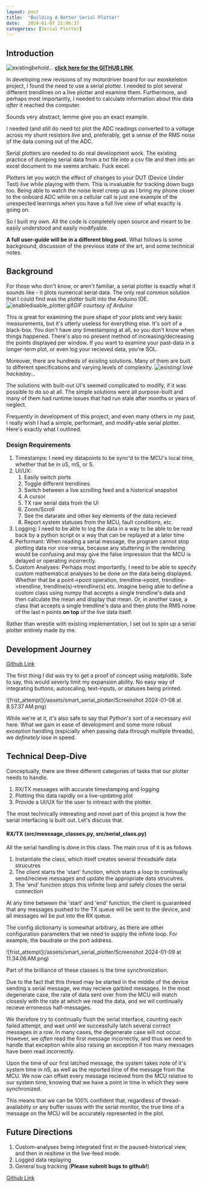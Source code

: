 ```yaml
---
layout: post
title:  "Building A Better Serial Plotter"
date:   2024-01-07 21:06:37
categories: [Serial Plotter]
---
```


## Introduction
![existing](/assets/smart_serial_plotter/sc.png)*behold...*
[**click here for the GITHUB LINK**](https://github.com/aidanchandra/serial-plotter)
<!-- Brief overview of the project -->
In developing new revisions of my motordriver board for our exoskeleton project, I found the need to use a serial plotter. I needed to plot several different trendlines on a live plotter and examine them. Furthermore, and perhaps most importantly, I needed to calculate information about this data *after* it reached the computer. 

Sounds very abstract, lemme give you an exact example.

I needed (and still do need to) plot the ADC readings converted to a voltage across my shunt resistors *live* and, preferably, get a sense of the RMS noise of the data coming out of the ADC.

<!-- Importance of serial plotters in data visualization -->
Serial plotters are needed to do real development work. The existing practice of dumping serial data from a txt file into a csv file and then into an excel document to me seems archaic. Fuck excel.

Plotters let you watch the effect of changes to your DUT (Device Under Test) *live* while playing with them. This is invaluable for tracking down bugs too. Being able to watch the noise level creep up as I bring my phone closer to the onboard ADC while on a cellular call is just one example of the unexpected learnings when you have a full live view of what exactly is going on.
<!-- Motivation for creating a new, lightweight version -->

So I built my own. All the code is completely open source and meant to be easily understood and easily modifyable. 

**A full user-guide will be in a different blog post.** What follows is some background, discussion of the previous state of the art,
and some technical notes.

## Background


For those who don't know, or aren't familiar, a serial plotter is exactly what it sounds like - it plots numerical serial data.
The only real common solution that I could find was the plotter built into the Arduino IDE. 
![enabledisable_plotter.gif](/assets/smart_serial_plotter/enabledisable_plotter.gif)*GIF courtsey of Arduino*

This is great for examining the pure shape of your plots and very basic measurements, but it's utterly useless for everything else. It's sort of a black-box. You don't have *any* timestamping at all, so you don't know when things happened. There's also no present method of increasing/decreasing the points displayed per window. If you want to examine your past-data in a longer-term plot, or even log your recieved data, you're SOL.

Moreover, there are hundreds of exisitng solutions. Many of them are built to different specifications and varying levels of complexity. 
![existing](/assets/smart_serial_plotter/existing_solutions.png)*I love hackaday...*

The solutions with built-out UI's seemed complicated to modify, if it was possible to do so at all. The simple solutions were all purpose-built and many of them had runtime issues that had run stale after months or years of neglect.

Frequently in development of this project, and even many others in my past, I really wish I had a simple, performant, and modify-able serial plotter. Here's exactly what I outlined.


### Design Requirements

1. Timestamps: I need my datapoints to be sync'd to the MCU's local time, whether that be in uS, mS, or S.
2. UI/UX: 
    1. Easily switch ports
    2. Toggle different trendlines
    3. Switch between a live scrolling feed and a historical snapshot
    4. A cursor
    5. TX raw serial data from the UI
    6. Zoom/Scroll
    7. See the datarate and other key elements of the data recieved
    8. Report system statuses from the MCU, fault conditions, etc.
3. Logging: I need to be able to log the data in a way to be able to be read back by a python script or a way that can be replayed at a later time
4. Performant: When reading a serial message, the program cannot stop plotting data nor vice-versa, because any stuttering in the rendering would be confusing and may give the false impression that the MCU is delayed or operating incorrectly.
5. Custom Analyses: Perhaps most importantly, I need to be able to specify custom mathematical analyses to be done on the data being displayed. Whether that be a point->point operation, trendline->point, trendline->trendline, trendline(s)->trendline(s) etc. Imagine being able to define a custom class using numpy that accepts a single trendline's data and then calculate the mean and display that mean. Or, in another case, a class that accepts a single trendline's data and then plots the RMS noise of the last n points **on top** of the live data itself. 

Rather than wrestle with existing implementation, I set out to spin up a serial plotter entirely made by me.


## Development Journey
[Github Link](https://github.com/aidanchandra/serial-plotter)

The first thing I did was try to get a proof of concept using matplotlib. Safe to say, this would severly limit my expansion ability. No easy way of integrating buttons, autoscaling, text-inputs, or statuses being printed.

![frist_attempt](/assets/smart_serial_plotter/Screenshot 2024-01-08 at 8.57.37 AM.png)

While we're at it, it's also safe to say that Python's sort of a necessary evil here. What we gain in ease of development and some more robust exception handling (espicially when passing data through multiple threads), we *definetely* lose in speed.

## Technical Deep-Dive
Conceptually, there are three different categories of tasks that our plotter needs to handle.
1. RX/TX messages with accurate timestamping and logging
2. Plotting this data rapidly on a live-updating plot
3. Provide a UI/UX for the user to intreact with the plotter.

The most technically interesting and novel part of this project is how the serial interfacing is built out. Let's discuss that.

#### RX/TX (src/messsage_classes.py, src/serial_class.py)
All the serial handling is done in this class. The main crux of it is as follows
1. Instantiate the class, which itself creates several threadsafe data strucutres
2. The client starts the 'start' function, which starts a loop to continually send/recieve messages and update the appropriate data strucutres.
3. The 'end' function stops this infinite loop and safely closes the serial connection

At any time between the 'start' and 'end' function, the client is guaranteed that any messages pushed to the TX queue will be sent to the device, and all messages wil be put into the RX queue. 

The config dictionarty is somewhat arbitrary, as there are other configuration parameters that we need to supply the infinte loop. For example, the baudrate or the port address.

![frist_attempt](/assets/smart_serial_plotter/Screenshot 2024-01-09 at 11.34.06 AM.png)


Part of the brilliance of these classes is the time synchronization.

Due to the fact that this thread may be started in the middle of the device sending a serial message, we may recieve garbled messages. In the most degenerate case, the rate of data sent over from the MCU will match closesly with the rate at which we read the data, and we wil continually recieve erroneous half-messages. 

We therefore try to continually flush the serial interface, counting each failed attempt, and wait until we successfully latch several correct messages in a row. In many cases, the degenerate case will not occur. However, we *often* read the first message incorrectly, and thus we need to handle that exception while also raising an exception if too many messages have been read incorrectly.

Upon the time of our first latched message, the system takes note of it's system time in nS, as well as the reported time of the message from the MCU. We now can offset every message recieved from the MCU relative to our system time, knowing that we have a point in time in which they were synchronized. 

This means that we can be 100% confident that, regardless of thread-availabiity or any buffer issues with the serial monitor, the true time of a message on the MCU will be accurately represented in the plot.



## Future Directions

1. Custom-analyses being integrated first in the paused-historical view, and then in realtime in the live-feed mode.
2. Logged data replaying
3. General bug tracking (**Please submit bugs to github!**)

[Github Link](https://github.com/aidanchandra/serial-plotter)
